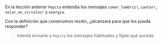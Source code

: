 En la lección anterior `Pepita` entendía los mensajes `comer_lombriz!`, `cantar!`, `volar_en_circulos!` y `energia`.

Con la definición que construimos recién, ¿alcanzará para que los pueda responder?

> Intentá enviarle a `Pepita` los mensajes habituales y fijate qué sucede.